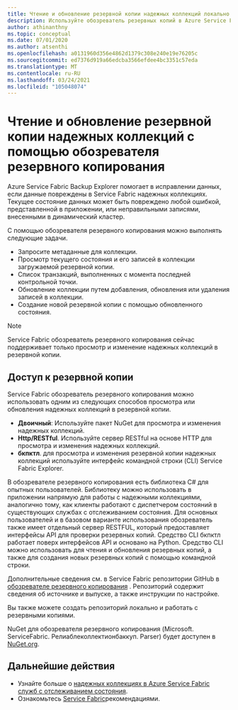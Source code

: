 ```yaml
---
title: Чтение и обновление резервной копии надежных коллекций локально
description: Используйте обозреватель резервных копий в Azure Service Fabric для чтения и обновления локальной резервной копии надежных коллекций.
author: athinanthny
ms.topic: conceptual
ms.date: 07/01/2020
ms.author: atsenthi
ms.openlocfilehash: a0131960d356e4862d1379c308e240e19e76205c
ms.sourcegitcommit: ed7376d919a66edcba3566efdee4bc3351c57eda
ms.translationtype: MT
ms.contentlocale: ru-RU
ms.lasthandoff: 03/24/2021
ms.locfileid: "105048074"
---
```

# <a name="read-and-update-a-reliable-collections-backup-by-using-backup-explorer"></a>Чтение и обновление резервной копии надежных коллекций с помощью обозревателя резервного копирования

Azure Service Fabric Backup Explorer помогает в исправлении данных, если данные повреждены в Service Fabric надежных коллекциях. Текущее состояние данных может быть повреждено любой ошибкой, представленной в приложении, или неправильными записями, внесенными в динамический кластер.

С помощью обозревателя резервного копирования можно выполнять следующие задачи.
-   Запросите метаданные для коллекции.
-   Просмотр текущего состояния и его записей в коллекции загружаемой резервной копии.
-   Список транзакций, выполненных с момента последней контрольной точки.
-   Обновление коллекции путем добавления, обновления или удаления записей в коллекции.
-   Создание новой резервной копии с помощью обновленного состояния.

> [!NOTE]
> Service Fabric обозреватель резервного копирования сейчас поддерживает только просмотр и изменение надежных коллекций в резервной копии.
>

## <a name="access-the-backup"></a>Доступ к резервной копии

Service Fabric обозреватель резервного копирования можно использовать одним из следующих способов просмотра или обновления надежных коллекций в резервной копии.
-   **Двоичный**: Используйте пакет NuGet для просмотра и изменения надежных коллекций.
-   **Http/RESTful**. Используйте сервер RESTful на основе HTTP для просмотра и изменения надежных коллекций.
-   **бкпктл**. для просмотра и изменения резервной копии надежных коллекций используйте интерфейс командной строки (CLI) Service Fabric Explorer.

В обозревателе резервного копирования есть библиотека C# для опытных пользователей. Библиотеку можно использовать в приложении напрямую для работы с надежными коллекциями, аналогично тому, как клиенты работают с диспетчером состояний в существующих службах с отслеживанием состояния. Для основных пользователей и в базовом варианте использования обозреватель также имеет отдельный сервер RESTFUL, который предоставляет интерфейсы API для проверки резервных копий. Средство CLI бкпктл работает поверх интерфейсов API и основано на Python. Средство CLI можно использовать для чтения и обновления резервных копий, а также для создания новых резервных копий с помощью командной строки.

Дополнительные сведения см. в Service Fabric репозитории GitHub в [обозревателе резервного копирования](https://github.com/microsoft/service-fabric-backup-explorer) . Репозиторий содержит сведения об источнике и выпуске, а также инструкции по настройке.

Вы также можете создать репозиторий локально и работать с резервными копиями.
 
NuGet для обозревателя резервного копирования (Microsoft. ServiceFabric. Релиаблеколлектионбаккуп. Parser) будет доступен в [NuGet.org](https://www.nuget.org/). 

## <a name="next-steps"></a>Дальнейшие действия

* Узнайте больше о [надежных коллекциях в Azure Service Fabric служб с отслеживанием состояния](service-fabric-reliable-services-reliable-collections.md).
* Ознакомьтесь [Service Fabric](./service-fabric-best-practices-security.md)рекомендациями.